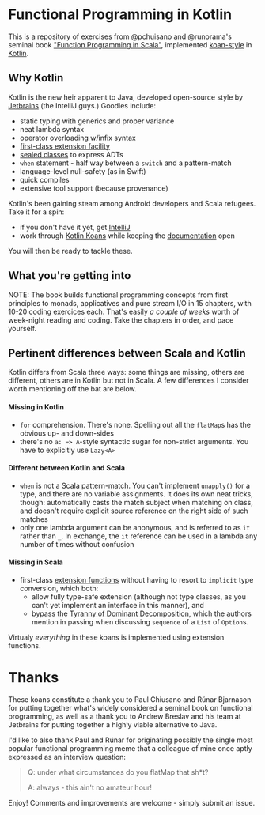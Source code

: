 # Functional Programming in Kotlin

This is a repository of exercises from @pchuisano and @runorama's seminal book ["Function Programming in Scala"](https://www.manning.com/books/functional-programming-in-scala), implemented [koan-style](https://sinairv.wordpress.com/2012/05/27/programming-koans-one-of-the-best-ways-to-learn-a-new-language-or-framework) in [Kotlin](http://kotlinlang.org).

## Why Kotlin

Kotlin is the new heir apparent to Java, developed open-source style by [Jetbrains](https://www.jetbrains.com) (the IntelliJ guys.) Goodies include:
- static typing with generics and proper variance
- neat lambda syntax
- operator overloading w/infix syntax
- [first-class extension facility](https://kotlinlang.org/docs/reference/extensions.html)
- [sealed classes](https://kotlinlang.org/docs/reference/classes.html) to express ADTs
- `when` statement - half way between a `switch` and a pattern-match
- language-level null-safety (as in Swift)
- quick compiles
- extensive tool support (because provenance)

Kotlin's been gaining steam among Android developers and Scala refugees. Take it for a spin:
- if you don't have it yet, get [IntelliJ](https://www.jetbrains.com/idea)
- work through [Kotlin Koans](https://kotlinlang.org/docs/tutorials/koans.html) while keeping the [documentation](http://kotlinlang.org/docs/reference) open 

You will then be ready to tackle these.

## What you're getting into

NOTE: The book builds functional programming concepts from first principles to monads, applicatives and pure stream I/O in 15 chapters, with 10-20 coding exercices each. That's easily *a couple of weeks* worth of week-night reading and coding. Take the chapters in order, and pace yourself.

## Pertinent differences between Scala and Kotlin

Kotlin differs from Scala three ways: some things are missing, others are different, others are in Kotlin but not in Scala. A few differences I consider worth mentioning off the bat are below.

#### Missing in Kotlin

- `for` comprehension. There's none. Spelling out all the `flatMap`s has the obvious up- and down-sides
- there's no `a: => A`-style syntactic sugar for non-strict arguments. You have to explicitly use `Lazy<A>`

#### Different between Kotlin and Scala

- `when` is not a Scala pattern-match. You can't implement `unapply()` for a type, and there are no variable assignments. It does its own neat tricks, though: automatically casts the match subject when matching on class, and doesn't require explicit source reference on the right side of such matches
- only one lambda argument can be anonymous, and is referred to as `it` rather than `_`. In exchange, the `it` reference can be used in a lambda any number of times without confusion

#### Missing in Scala
- first-class [extension functions](https://kotlinlang.org/docs/reference/extensions.html) without having to resort to `implicit` type conversion, which both:
    - allow fully type-safe extension (although not type classes, as you can't yet implement an interface in this manner), and 
    - bypass the [Tyranny of Dominant Decomposition](http://citeseerx.ist.psu.edu/viewdoc/download?doi=10.1.1.9.5189&rep=rep1&type=pdf), which the authors mention in passing when discussing `sequence` of a `List` of `Option`s. 
  
Virtualy *everything* in these koans is implemented using extension functions.

# Thanks

These koans constitute a thank you to Paul Chiusano and Rúnar Bjarnason for putting together what's widely considered a seminal book on functional programming, as well as a thank you to Andrew Breslav and his team at Jetbrains for putting together a highly viable alternative to Java.

I'd like to also thank Paul and Rúnar for originating possibly the single most popular functional programming meme that a colleague of mine once aptly expressed as an interview question:

> Q: under what circumstances do you flatMap that sh*t?
>
> A: always - this ain't no amateur hour!

Enjoy! Comments and improvements are welcome - simply submit an issue. 
